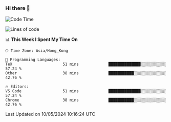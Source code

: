 ### Hi there 👋

<!--
**nicehiro/nicehiro** is a ✨ _special_ ✨ repository because its `README.md` (this file) appears on your GitHub profile.

Here are some ideas to get you started:

- 🔭 I’m currently working on ...
- 🌱 I’m currently learning ...
- 👯 I’m looking to collaborate on ...
- 🤔 I’m looking for help with ...
- 💬 Ask me about ...
- 📫 How to reach me: ...
- 😄 Pronouns: ...
- ⚡ Fun fact: ...
-->

<!--START_SECTION:waka-->
![Code Time](http://img.shields.io/badge/Code%20Time-322%20hrs%2041%20mins-blue)

![Lines of code](https://img.shields.io/badge/From%20Hello%20World%20I%27ve%20Written-2.7%20million%20lines%20of%20code-blue)

📊 **This Week I Spent My Time On** 

```text
🕑︎ Time Zone: Asia/Hong_Kong

💬 Programming Languages: 
TeX                      51 mins             ██████████████░░░░░░░░░░░   57.24 % 
Other                    38 mins             ███████████░░░░░░░░░░░░░░   42.76 % 

🔥 Editors: 
VS Code                  51 mins             ██████████████░░░░░░░░░░░   57.24 % 
Chrome                   38 mins             ███████████░░░░░░░░░░░░░░   42.76 % 
```


 Last Updated on 10/05/2024 10:16:24 UTC
<!--END_SECTION:waka-->

